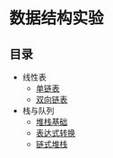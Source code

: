 # 数据结构实验
## 目录
* 线性表
  * [单链表](https://github.com/chenxin18307382228/The-Experiments-of-DataStructure/blob/master/%E7%BA%BF%E6%80%A7%E8%A1%A8/simple_linked_list.cpp)
  * [双向链表](https://github.com/chenxin18307382228/The-Experiments-of-DataStructure/blob/master/%E7%BA%BF%E6%80%A7%E8%A1%A8/double_linked_list.cpp)
* 栈与队列
  * [堆栈基础](https://github.com/chenxin18307382228/The-Experiments-of-DataStructure/blob/master/%E6%A0%88%E4%B8%8E%E9%98%9F%E5%88%97/stack.cpp)
  * [表达式转换](https://github.com/chenxin18307382228/The-Experiments-of-DataStructure/blob/master/%E6%A0%88%E4%B8%8E%E9%98%9F%E5%88%97/Expression_Conversion.cpp)
  * [链式堆栈](https://github.com/chenxin18307382228/The-Experiments-of-DataStructure/blob/master/%E6%A0%88%E4%B8%8E%E9%98%9F%E5%88%97/linked_stack.cpp)
